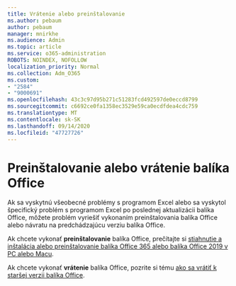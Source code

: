 ```yaml
---
title: Vrátenie alebo preinštalovanie
ms.author: pebaum
author: pebaum
manager: mnirkhe
ms.audience: Admin
ms.topic: article
ms.service: o365-administration
ROBOTS: NOINDEX, NOFOLLOW
localization_priority: Normal
ms.collection: Adm_O365
ms.custom:
- "2584"
- "9000691"
ms.openlocfilehash: 43c3c97d95b271c51283fcd492597de0eccd8799
ms.sourcegitcommit: c6692ce0fa1358ec3529e59ca0ecdfdea4cdc759
ms.translationtype: MT
ms.contentlocale: sk-SK
ms.lasthandoff: 09/14/2020
ms.locfileid: "47727726"
---
```

# <a name="reinstall-or-roll-back-office"></a>Preinštalovanie alebo vrátenie balíka Office

Ak sa vyskytnú všeobecné problémy s programom Excel alebo sa vyskytol špecifický problém s programom Excel po poslednej aktualizácii balíka Office, môžete problém vyriešiť vykonaním preinštalovania balíka Office alebo návratu na predchádzajúcu verziu balíka Office.

Ak chcete vykonať **preinštalovanie** balíka Office, prečítajte si [stiahnutie a inštalácia alebo preinštalovanie balíka Office 365 alebo balíka Office 2019 v PC alebo Macu](https://support.office.com/article/download-and-install-or-reinstall-office-365-or-office-2019-on-a-pc-or-mac-4414eaaf-0478-48be-9c42-23adc4716658).

Ak chcete vykonať **vrátenie** balíka Office, pozrite si tému [ako sa vrátiť k staršej verzii balíka Office](https://support.microsoft.com/help/2770432/how-to-revert-to-an-earlier-version-of-office-2013-or-office-2016-clic). 